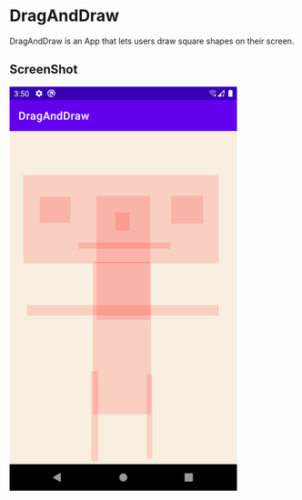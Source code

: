 # DragAndDraw

DragAndDraw is an App that lets users draw square shapes on their screen.


## ScreenShot

<img src="Picture.png" width=400>
